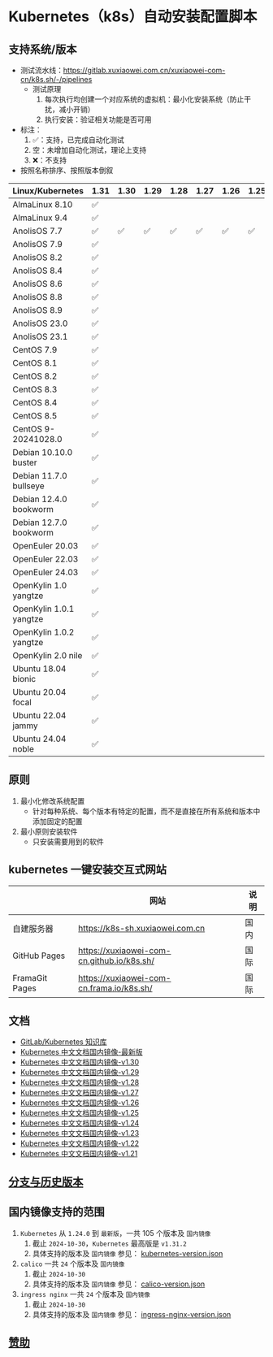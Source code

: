 # Kubernetes（k8s）自动安装配置脚本

## 支持系统/版本

- 测试流水线：https://gitlab.xuxiaowei.com.cn/xuxiaowei-com-cn/k8s.sh/-/pipelines
    - 测试原理
        1. 每次执行均创建一个对应系统的虚拟机：最小化安装系统（防止干扰，减小开销）
        2. 执行安装：验证相关功能是否可用
- 标注：
    1. ✅：支持，已完成自动化测试
    2. 空：未增加自动化测试，理论上支持
    3. ❌：不支持
- 按照名称排序、按照版本倒叙

| Linux/Kubernetes        | 1.31 | 1.30 | 1.29 | 1.28 | 1.27 | 1.26 | 1.25 | 1.24 |
|-------------------------|------|------|------|------|------|------|------|------|
| AlmaLinux 8.10          | ✅    |      |      |      |      |      |      |      |
| AlmaLinux 9.4           | ✅    |      |      |      |      |      |      | ✅    |
| AnolisOS 7.7            | ✅    | ✅    | ✅    | ✅    | ✅    | ✅    | ✅    | ✅    |
| AnolisOS 7.9            | ✅    |      |      |      |      |      |      | ✅    |
| AnolisOS 8.2            | ✅    |      |      |      |      |      |      |      |
| AnolisOS 8.4            | ✅    |      |      |      |      |      |      |      |
| AnolisOS 8.6            | ✅    |      |      |      |      |      |      |      |
| AnolisOS 8.8            | ✅    |      |      |      |      |      |      |      |
| AnolisOS 8.9            | ✅    |      |      |      |      |      |      |      |
| AnolisOS 23.0           | ✅    |      |      |      |      |      |      |      |
| AnolisOS 23.1           | ✅    |      |      |      |      |      |      |      |
| CentOS 7.9              | ✅    |      |      |      |      |      |      |      |
| CentOS 8.1              | ✅    |      |      |      |      |      |      |      |
| CentOS 8.2              | ✅    |      |      |      |      |      |      |      |
| CentOS 8.3              | ✅    |      |      |      |      |      |      |      |
| CentOS 8.4              | ✅    |      |      |      |      |      |      |      |
| CentOS 8.5              | ✅    |      |      |      |      |      |      |      |
| CentOS 9-20241028.0     | ✅    |      |      |      |      |      |      | ✅    |
| Debian 10.10.0 buster   | ✅    |      |      |      |      |      |      | ✅    |
| Debian 11.7.0 bullseye  | ✅    |      |      |      |      |      |      |      |
| Debian 12.4.0 bookworm  | ✅    |      |      |      |      |      |      |      |
| Debian 12.7.0 bookworm  | ✅    |      |      |      |      |      |      |      |
| OpenEuler 20.03         | ✅    |      |      |      |      |      |      |      |
| OpenEuler 22.03         | ✅    |      |      |      |      |      |      |      |
| OpenEuler 24.03         | ✅    |      |      |      |      |      |      |      |
| OpenKylin 1.0 yangtze   | ✅    |      |      |      |      |      |      |      |
| OpenKylin 1.0.1 yangtze | ✅    |      |      |      |      |      |      |      |
| OpenKylin 1.0.2 yangtze | ✅    |      |      |      |      |      |      |      |
| OpenKylin 2.0 nile      | ✅    |      |      |      |      |      |      |      |
| Ubuntu 18.04 bionic     | ✅    |      |      |      |      |      |      |      |
| Ubuntu 20.04 focal      | ✅    |      |      |      |      |      |      |      |
| Ubuntu 22.04 jammy      | ✅    |      |      |      |      |      |      |      |
| Ubuntu 24.04 noble      | ✅    |      |      |      |      |      |      | ✅    |

## 原则

1. 最小化修改系统配置
    - 针对每种系统、每个版本有特定的配置，而不是直接在所有系统和版本中添加固定的配置
2. 最小原则安装软件
    - 只安装需要用到的软件

## kubernetes 一键安装交互式网站

|                | 网站                                         | 说明 |
|----------------|--------------------------------------------|----|
| 自建服务器          | https://k8s-sh.xuxiaowei.com.cn            | 国内 |
| GitHub Pages   | https://xuxiaowei-com-cn.github.io/k8s.sh/ | 国际 |
| FramaGit Pages | https://xuxiaowei-com-cn.frama.io/k8s.sh/  | 国际 |

## 文档

- [GitLab/Kubernetes 知识库](https://gitlab-k8s.xuxiaowei.com.cn)
- [Kubernetes 中文文档国内镜像-最新版](https://kubernetes.xuxiaowei.com.cn/zh-cn/)
- [Kubernetes 中文文档国内镜像-v1.30](https://kubernetes-v1-30.xuxiaowei.com.cn/zh-cn/)
- [Kubernetes 中文文档国内镜像-v1.29](https://kubernetes-v1-29.xuxiaowei.com.cn/zh-cn/)
- [Kubernetes 中文文档国内镜像-v1.28](https://kubernetes-v1-28.xuxiaowei.com.cn/zh-cn/)
- [Kubernetes 中文文档国内镜像-v1.27](https://kubernetes-v1-27.xuxiaowei.com.cn/zh-cn/)
- [Kubernetes 中文文档国内镜像-v1.26](https://kubernetes-v1-26.xuxiaowei.com.cn/zh-cn/)
- [Kubernetes 中文文档国内镜像-v1.25](https://kubernetes-v1-25.xuxiaowei.com.cn/zh-cn/)
- [Kubernetes 中文文档国内镜像-v1.24](https://kubernetes-v1-24.xuxiaowei.com.cn/zh-cn/)
- [Kubernetes 中文文档国内镜像-v1.23](https://kubernetes-v1-23.xuxiaowei.com.cn/zh-cn/)
- [Kubernetes 中文文档国内镜像-v1.22](https://kubernetes-v1-22.xuxiaowei.com.cn/zh-cn/)
- [Kubernetes 中文文档国内镜像-v1.21](https://kubernetes-v1-21.xuxiaowei.com.cn/zh-cn/)

## [分支与历史版本](history.md)

## 国内镜像支持的范围

1. `Kubernetes` 从 `1.24.0` 到 `最新版`，一共 105 个版本及 `国内镜像`
    1. 截止 `2024-10-30`，`Kubernetes` 最高版是 `v1.31.2`
    2. 具体支持的版本及 `国内镜像` 参见：
       [kubernetes-version.json](https://gitee.com/xuxiaowei-com-cn/k8s.sh/blob/docs/src/json/kubernetes-version.json)
2. `calico` 一共 `24` 个版本及 `国内镜像`
    1. 截止 `2024-10-30`
    2. 具体支持的版本及 `国内镜像` 参见：
       [calico-version.json](https://gitee.com/xuxiaowei-com-cn/k8s.sh/blob/docs/src/json/calico-version.json)
3. `ingress nginx` 一共 `24` 个版本及 `国内镜像`
    1. 截止 `2024-10-30`
    2. 具体支持的版本及 `国内镜像` 参见：
       [ingress-nginx-version.json](https://gitee.com/xuxiaowei-com-cn/k8s.sh/blob/docs/src/json/ingress-nginx-version.json)

## [赞助](https://docs.xuxiaowei.cloud/spring-cloud-xuxiaowei/guide/contributes.html)
